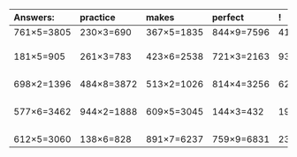 | Answers: | practice | makes | perfect | ! |
| :--- | :--- | :--- | :--- | :--- |
| 761×5=3805 | 230×3=690 | 367×5=1835 | 844×9=7596 | 418×2=836 | 
|   |   |   |   |   | 
|   |   |   |   |   | 
|   |   |   |   |   | 
| 181×5=905 | 261×3=783 | 423×6=2538 | 721×3=2163 | 935×2=1870 | 
|   |   |   |   |   | 
|   |   |   |   |   | 
|   |   |   |   |   | 
|   |   |   |   |   | 
| 698×2=1396 | 484×8=3872 | 513×2=1026 | 814×4=3256 | 620×9=5580 | 
|   |   |   |   |   | 
|   |   |   |   |   | 
|   |   |   |   |   | 
|   |   |   |   |   | 
| 577×6=3462 | 944×2=1888 | 609×5=3045 | 144×3=432 | 199×3=597 | 
|   |   |   |   |   | 
|   |   |   |   |   | 
|   |   |   |   |   | 
|   |   |   |   |   | 
| 612×5=3060 | 138×6=828 | 891×7=6237 | 759×9=6831 | 239×6=1434 | 
